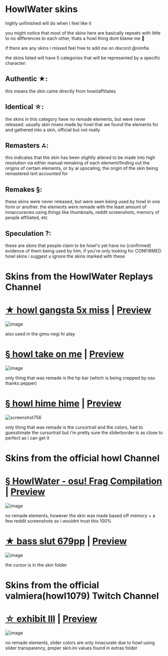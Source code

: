 # HowlWater skins
highly unfinished will do when i feel like it

you might notice that most of the skins here are basically repeats with little to no differences to each other, thats a howl thing dont blame me 🤷

if there are any skins i missed feel free to add me on discord @nimfia

the skins listed will have 5 categories that will be represented by a specific character: 
## Authentic ★: 
this means the skin came directly from howl/affiliates

## Identical ☆:
the skins in this category have no remade elements, but were never released. usually skin mixes made by howl that we found the elements for and gathered into a skin, official but not really

## Remasters ⁂: 
this indicates that the skin has been slightly altered to be made into high resolution via either manual remaking of each element/finding out the origins of certain elements, or by ai upscaling, the origin of the skin being remastered isnt accounted for

## Remakes §:
these skins were never released, but were seen being used by howl in one form or another. the elements were remade with the least amount of innaccuracies using things like thumbnails, reddit screenshots, memory of people affiliated, etc

## Speculation ?:
these are skins that people claim to be howl's yet have no (confirmed) evidence of them being used by him, if you're only looking for CONFIRMED howl skins i suggest u ignore the skins marked with these

# Skins from the HowlWater Replays Channel

# [★ howl gangsta 5x miss](https://cdn.discordapp.com/attachments/1176264621926125580/1176264858220634192/howl.osk) | [Preview](https://www.youtube.com/watch?v=GHpWsJ-XMaA)
![image](https://b.catgirlsare.sexy/UNJ22W-WNkrz.png)

also used in the gimu negi hr play

# [§ howl take on me](https://cdn.discordapp.com/attachments/1176264621926125580/1176267802080981063/howl.osk) | [Preview](https://www.youtube.com/watch?v=TIxqM2xwAXM)
![image](https://b.catgirlsare.sexy/Savg9yxRmPFh.png)

only thing that was remade is the hp bar (which is being cropped by osu thanks pepper)

# [§ howl hime hime](https://cdn.discordapp.com/attachments/1176264621926125580/1176268160173883393/howl.osk) | [Preview](https://www.youtube.com/watch?v=Hp6ZPuTWC1k)
![screenshot756](https://b.catgirlsare.sexy/vDmHdlrdyU_f.png)

only thing that was remade is the cursortrail and the colors, had to guesstimate the cursortrail but i'm pretty sure the sliderborder is as close to perfect as i can get it

# Skins from the official howl Channel

# [§ HowlWater - osu! Frag Compilation](https://b.catgirlsare.sexy/8AwNjIc-w2qt.osk) | [Preview](https://youtu.be/b0fY08PSPmQ)
![image](https://b.catgirlsare.sexy/aF1bdUXVFuLh.png)

no remade elements, however the skin was made based off memory + a few reddit screenshots so i wouldnt trust this 100%

# [★ bass slut 679pp](https://cdn.discordapp.com/attachments/973579452330147860/1053380767004229713/kamui.osk) | [Preview](https://www.youtube.com/watch?v=aUrTP416Cw4)
![image](https://github.com/nymphiaosu/howlwater-skins/assets/117044049/f2f368b3-1400-4901-a69f-259726fc55e5)

the cursor is in the skin folder

# Skins from the official valmiera(howl1079) Twitch Channel

# [☆ exhibit III](https://b.catgirlsare.sexy/mpvkor6Len6y.osk) | [Preview](https://youtu.be/0BHFBkptiN0&t=297)
![image](https://b.catgirlsare.sexy/UxiikqpPPhpq.png)

no remade elements, slider colors are only innacurate due to howl using slider transparency, proper skin.ini values found in extras folder

